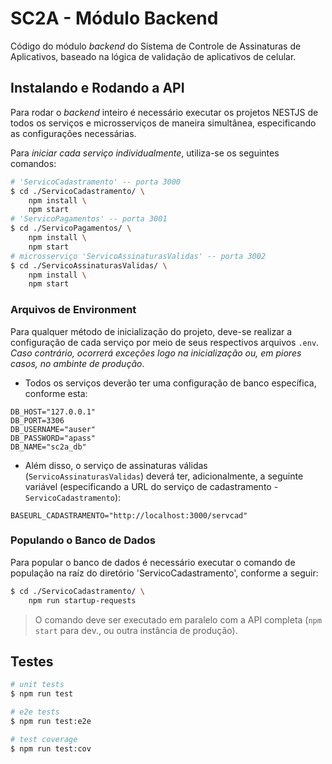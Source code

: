 # SC2A - Módulo Backend

Código do módulo _backend_ do Sistema de Controle de Assinaturas de Aplicativos, baseado
na lógica de validação de aplicativos de celular.

## Instalando e Rodando a API

Para rodar o _backend_ inteiro é necessário executar os projetos NESTJS de todos os serviços e 
microsserviços de maneira simultânea, especificando as configurações necessárias.

Para *iniciar cada serviço individualmente*, utiliza-se os seguintes comandos:

```bash
# 'ServicoCadastramento' -- porta 3000
$ cd ./ServicoCadastramento/ \
    npm install \
    npm start
# 'ServicoPagamentos' -- porta 3001
$ cd ./ServicoPagamentos/ \
    npm install \
    npm start
# microsserviço 'ServicoAssinaturasValidas' -- porta 3002
$ cd ./ServicoAssinaturasValidas/ \
    npm install \
    npm start
```

### Arquivos de Environment

Para qualquer método de inicialização do projeto, deve-se realizar a configuração de cada serviço
por meio de seus respectivos arquivos `.env`. *Caso contrário, ocorrerá exceções logo na inicialização
ou, em piores casos, no ambinte de produção*.

- Todos os serviços deverão ter uma configuração de banco específica, conforme esta:

```env
DB_HOST="127.0.0.1"
DB_PORT=3306
DB_USERNAME="auser"
DB_PASSWORD="apass"
DB_NAME="sc2a_db"
```

- Além disso, o serviço de assinaturas válidas (`ServicoAssinaturasValidas`) deverá ter, adicionalmente, a
seguinte variável (especificando a URL do serviço de cadastramento - `ServicoCadastramento`):

```env
BASEURL_CADASTRAMENTO="http://localhost:3000/servcad"
```

### Populando o Banco de Dados

Para popular o banco de dados é necessário executar o comando de população na raíz do diretório 
'ServicoCadastramento', conforme a seguir:

```bash
$ cd ./ServicoCadastramento/ \
    npm run startup-requests
```

> O comando deve ser executado em paralelo com a API completa (`npm start` para dev., ou outra
> instância de produção).

## Testes

```bash
# unit tests
$ npm run test

# e2e tests
$ npm run test:e2e

# test coverage
$ npm run test:cov
```
